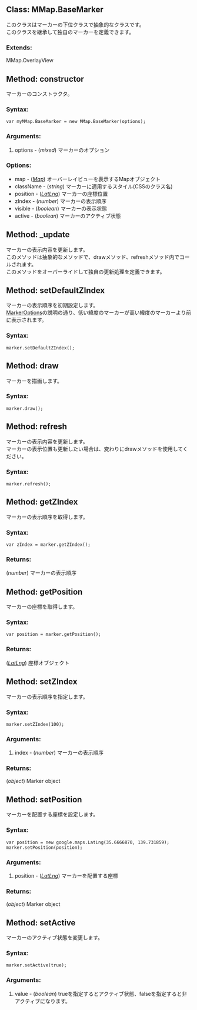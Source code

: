 
Class: <a id='mmap.basemarker'>MMap.BaseMarker</a>
-----------------------------------------------------

このクラスはマーカーの下位クラスで抽象的なクラスです。  
このクラスを継承して独自のマーカーを定義できます。

### Extends:

MMap.OverlayView


Method: <a id='constructor'>constructor</a>
-----------------------------------------------

マーカーのコンストラクタ。

### Syntax:

	var myMMap.BaseMarker = new MMap.BaseMarker(options);

### Arguments:

1. options - (*mixed*) マーカーのオプション

### Options:

* map - (*<a href="http://code.google.com/intl/en/apis/maps/documentation/javascript/reference.html#Map">Map</a>*) オーバーレイビューを表示するMapオブジェクト
* className - (*string*) マーカーに適用するスタイル(CSSのクラス名)
* position - (<a href="http://code.google.com/intl/eu/apis/maps/documentation/javascript/reference.html#LatLng">*LatLng*</a>) マーカーの座標位置
* zIndex - (*number*) マーカーの表示順序
* visible - (*boolean*) マーカーの表示状態 
* active - (*boolean*) マーカーのアクティブ状態



Method: <a id='_update'>_update</a>
---------------------------------------

マーカーの表示内容を更新します。  
このメソッドは抽象的なメソッドで、drawメソッド、refreshメソッド内でコールされます。  
このメソッドをオーバーライドして独自の更新処理を定義できます。


Method: <a id='setDefaultZIndex'>setDefaultZIndex</a>
---------------------------------------------------------

マーカーの表示順序を初期設定します。  
<a href="http://code.google.com/intl/eu/apis/maps/documentation/javascript/reference.html#MarkerOptions">MarkerOptions</a>の説明の通り、低い緯度のマーカーが高い緯度のマーカーより前に表示されます。

### Syntax:

	marker.setDefaultZIndex();


Method: <a id='draw'>draw</a>
---------------------------------

マーカーを描画します。

### Syntax:

	marker.draw();


Method: <a id='refresh'>refresh</a>
---------------------------------------

マーカーの表示内容を更新します。  
マーカーの表示位置も更新したい場合は、変わりにdrawメソッドを使用してください。

### Syntax:

	marker.refresh();



Method: <a id='getZIndex'>getZIndex</a>
-------------------------------------------

マーカーの表示順序を取得します。

### Syntax:

	var zIndex = marker.getZIndex();

### Returns:

(*number*) マーカーの表示順序



Method: <a id='getPosition'>getPosition</a>
-----------------------------------------------

マーカーの座標を取得します。

### Syntax:

	var position = marker.getPosition();

### Returns:

(<a href="http://code.google.com/intl/eu/apis/maps/documentation/javascript/reference.html#LatLng">*LatLng*</a>) 座標オブジェクト



Method: <a id='setZIndex'>setZIndex</a>
-------------------------------------------

マーカーの表示順序を指定します。

### Syntax:

	marker.setZIndex(100);

### Arguments:

1. index - (*number*) マーカーの表示順序

### Returns:

(*object*) Marker object



Method: <a id='setPosition'>setPosition</a>
-----------------------------------------------

マーカーを配置する座標を設定します。

### Syntax:

	var position = new google.maps.LatLng(35.6666870, 139.731859);
	marker.setPosition(position);

### Arguments:

1. position - (<a href="http://code.google.com/intl/eu/apis/maps/documentation/javascript/reference.html#LatLng">*LatLng*</a>) マーカーを配置する座標

### Returns:

(*object*) Marker object


Method: <a id='setActive'>setActive</a>
-------------------------------------------

マーカーのアクティブ状態を変更します。  

### Syntax:

	marker.setActive(true);

### Arguments:

1. value - (*boolean*) trueを指定するとアクティブ状態、falseを指定すると非アクティブになります。  
